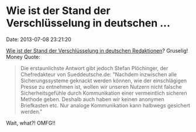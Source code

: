 Wie ist der Stand der Verschlüsselung in deutschen \...
=======================================================

Date: 2013-07-08 23:21:20

[Wie ist der Stand der Verschlüsselung in deutschen
Redaktionen](http://www.heise.de/tp/artikel/39/39466/1.html)? Gruselig!
Money Quote:

> Die erstaunlichste Antwort gibt jedoch Stefan Plöchinger, der
> Chefredakteur von Sueddeutsche.de: \"Nachdem inzwischen alle
> Sicherungssysteme geknackt werden können, wie der einschlägigen Presse
> zu entnehmen ist, wollen wir unseren Nutzern nicht falsche
> Sicherheitsgefühle durch Kommunikation einer vermeintlich sicheren
> Methode geben. Deshalb auch haben wir keinen anonymen Briefkasten etc.
> Nur analoge Kommunikation kann halbwegs gesichert werden.\"

Wait, what?! OMFG!!
